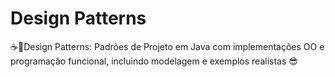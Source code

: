 # Design Patterns
☕️🧩Design Patterns: Padrões de Projeto em Java com implementações OO e programação funcional, incluindo modelagem e exemplos realistas 😎
